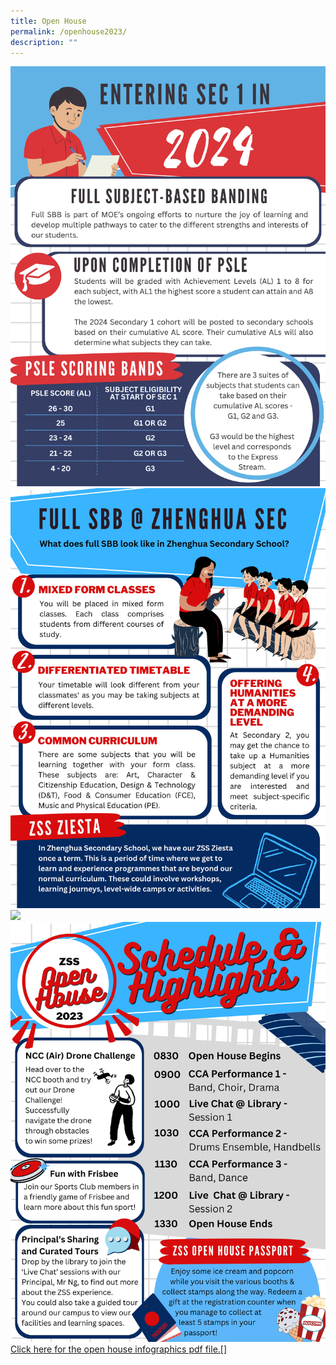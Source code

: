 ```yaml
---
title: Open House
permalink: /openhouse2023/
description: ""
---
```

![](/images/zssopenhouseinfographicspage1.jpg)![](/images/zssopenhouseinfographicspage2.jpg)![](/images/zssopenhouseinfographicspage3.jpg)![](/images/zssopenhouseinfographicspage4.jpg)
[Click here for the open house infographics pdf file.](/files/zss%20open%20house%202023_infographics.pdf)[]